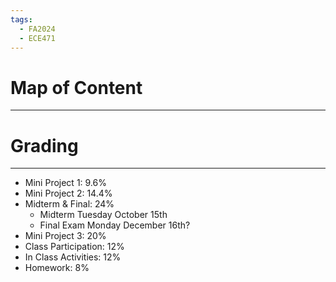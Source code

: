 ```yaml
---
tags:
  - FA2024
  - ECE471
---
```

# Map of Content
---


# Grading
---
- Mini Project 1: 9.6%
- Mini Project 2: 14.4%
- Midterm & Final: 24%
	- Midterm Tuesday October 15th
	- Final Exam Monday December 16th?
- Mini Project 3: 20%
- Class Participation: 12%
- In Class Activities: 12%
- Homework: 8%